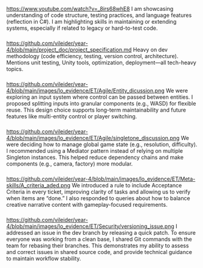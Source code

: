 https://www.youtube.com/watch?v=_8irs68whE8
I am showcasing understanding of code structure, testing practices, and language features (reflection in C#).
I am highlighting skills in maintaining or extending systems, especially if related to legacy or hard-to-test code.

###

https://github.com/vileider/year-4/blob/main/project_doc/project_specification.md
Heavy on dev methodology (code efficiency, testing, version control, architecture).
Mentions unit testing, Unity tools, optimization, deployment—all tech-heavy topics.

###
https://github.com/vileider/year-4/blob/main/images/lo_evidence/ET/Agile/Entity_dicussion.png
We were exploring an input system where control can be passed between entities. I proposed splitting inputs into granular components (e.g., WASD) for flexible reuse. This design choice supports long-term maintainability and future features like multi-entity control or player switching.
###

https://github.com/vileider/year-4/blob/main/images/lo_evidence/ET/Agile/singletone_discussion.png
We were deciding how to manage global game state (e.g., resolution, difficulty). I recommended using a Mediator pattern instead of relying on multiple Singleton instances. This helped reduce dependency chains and make components (e.g., camera, factory) more modular.
###

https://github.com/vileider/year-4/blob/main/images/lo_evidence/ET/Meta-skills/A_criteria_aded.png
We introduced a rule to include Acceptance Criteria in every ticket, improving clarity of tasks and allowing us to verify when items are “done.” I also responded to queries about how to balance creative narrative content with gameplay-focused requirements.
###

https://github.com/vileider/year-4/blob/main/images/lo_evidence/ET/Security/versioning_issue.png
I addressed an issue in the dev branch by releasing a quick patch. To ensure everyone was working from a clean base, I shared Git commands with the team for rebasing their branches. This demonstrates my ability to assess and correct issues in shared source code, and provide technical guidance to maintain workflow stability.